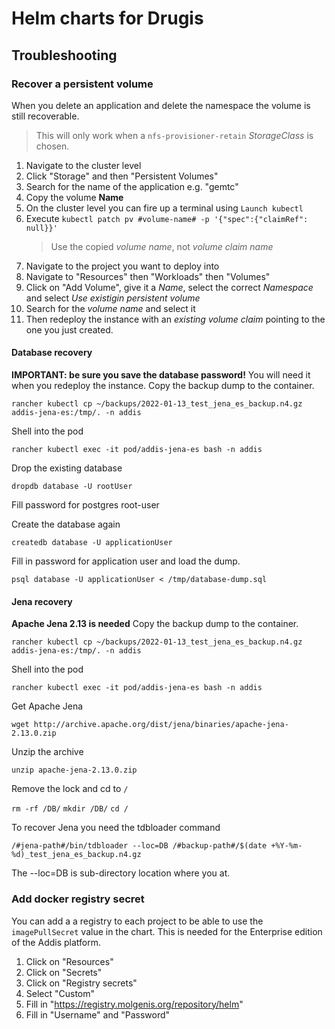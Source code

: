 # Helm charts for Drugis 

## Troubleshooting

### Recover a persistent volume
When you delete an application and delete the namespace the volume is still recoverable. 
> This will only work when a `nfs-provisioner-retain` *StorageClass* is chosen.

1. Navigate to the cluster level 
2. Click "Storage" and then "Persistent Volumes"
3. Search for the name of the application e.g. "gemtc" 
4. Copy the volume **Name**
5. On the cluster level you can fire up a terminal using `Launch kubectl`
6. Execute `kubectl patch pv #volume-name# -p '{"spec":{"claimRef": null}}'`
   > Use the copied *volume name*, not *volume claim name*
7. Navigate to the project you want to deploy into
8. Navigate to "Resources" then "Workloads" then "Volumes" 
9. Click on "Add Volume", give it a *Name*, select the correct *Namespace* and select *Use existigin persistent volume* 
10. Search for the *volume name* and select it
11. Then redeploy the instance with an *existing volume claim* pointing to the one you just created.
#### Database recovery
**IMPORTANT: be sure you save the database password!** You will need it when you redeploy the instance.
Copy the backup dump to the container.

`rancher kubectl cp ~/backups/2022-01-13_test_jena_es_backup.n4.gz addis-jena-es:/tmp/. -n addis`

Shell into the pod

`rancher kubectl exec -it pod/addis-jena-es bash -n addis`

Drop the existing database

`dropdb database -U rootUser`

Fill password for postgres root-user

Create the database again

`createdb database -U applicationUser`

Fill in password for application user and load the dump.

`psql database -U applicationUser < /tmp/database-dump.sql`

#### Jena recovery
**Apache Jena 2.13 is needed**
Copy the backup dump to the container.

`rancher kubectl cp ~/backups/2022-01-13_test_jena_es_backup.n4.gz addis-jena-es:/tmp/. -n addis`

Shell into the pod

`rancher kubectl exec -it pod/addis-jena-es bash -n addis`

Get Apache Jena

`wget http://archive.apache.org/dist/jena/binaries/apache-jena-2.13.0.zip`

Unzip the archive

`unzip apache-jena-2.13.0.zip`

Remove the lock and cd to `/`

`rm -rf /DB/`
`mkdir /DB/`
`cd /`

To recover Jena you need the tdbloader command

`/#jena-path#/bin/tdbloader --loc=DB /#backup-path#/$(date +%Y-%m-%d)_test_jena_es_backup.n4.gz`

The --loc=DB is sub-directory location where you at.

### Add docker registry secret
You can add a a registry to each project to be able to use the `imagePullSecret` value in the chart. This is needed for the Enterprise edition of the Addis platform.
1. Click on "Resources"
2. Click on "Secrets"
3. Click on "Registry secrets"
4. Select "Custom"
5. Fill in "https://registry.molgenis.org/repository/helm"
6. Fill in "Username" and "Password"
